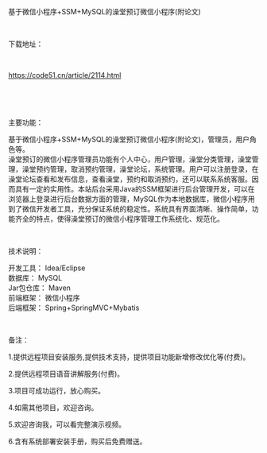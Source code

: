<p>基于微信小程序+SSM+MySQL的澡堂预订微信小程序(附论文)</p>

<p>&nbsp;</p>

<p>下载地址：</p>

<p>&nbsp;</p>

<p><a href="http://code51.cn/article/2114.html">https://code51.cn/article/2114.html</a></p>

<p>&nbsp;</p>

<p>&nbsp;</p>

<p>主要功能：</p>

<p><p>基于微信小程序+SSM+MySQL的澡堂预订微信小程序(附论文)，管理员，用户角色等。<br />
澡堂预订的微信小程序管理员功能有个人中心，用户管理，澡堂分类管理，澡堂管理，澡堂预约管理，取消预约管理，澡堂论坛，系统管理。用户可以注册登录，在澡堂论坛查看和发布信息，查看澡堂，预约和取消预约，还可以联系系统客服。因而具有一定的实用性。本站后台采用Java的SSM框架进行后台管理开发，可以在浏览器上登录进行后台数据方面的管理，MySQL作为本地数据库，微信小程序用到了微信开发者工具，充分保证系统的稳定性。系统具有界面清晰、操作简单，功能齐全的特点，使得澡堂预订的微信小程序管理工作系统化、规范化。</p>
</p>

<p>&nbsp;</p>

<p>技术说明：</p>

<p><p>开发工具： Idea/Eclipse<br />
数据库： MySQL<br />
Jar包仓库： Maven<br />
前端框架： 微信小程序<br />
后端框架： Spring+SpringMVC+Mybatis</p>
</p>

<p>&nbsp;</p>

<p>备注：</p>

<p>1.提供远程项目安装服务,提供技术支持，提供项目功能新增修改优化等(付费)。</p>

<p>2.提供远程项目语音讲解服务(付费)。</p>

<p>3.项目可成功运行，放心购买。</p>

<p>4.如需其他项目，欢迎咨询。</p>

<p>5.欢迎咨询我，可以看完整演示视频。</p>

<p>6.含有系统部署安装手册，购买后免费赠送。</p>
